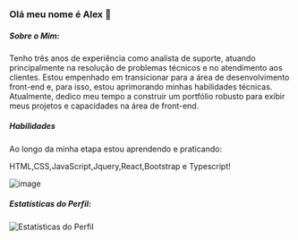 ### Olá meu nome é Alex  👋

##### Sobre o Mim:

Tenho três anos de experiência como analista de suporte, atuando principalmente na resolução de problemas técnicos e no atendimento aos clientes. Estou empenhado em transicionar para a área de desenvolvimento front-end e, para isso, estou aprimorando minhas habilidades técnicas. Atualmente, dedico meu tempo a construir um portfólio robusto para exibir meus projetos e capacidades na área de front-end.

##### Habilidades
Ao longo da minha etapa estou aprendendo e praticando:

HTML,CSS,JavaScript,Jquery,React,Bootstrap e Typescript!

![image](https://github.com/Lostleleco/Lostleleco/assets/158625504/aa29c0ae-32a3-41ea-9f44-b96562aa66fd)






##### Estatísticas do Perfil:

![Estatísticas do Perfil](https://github-readme-stats.vercel.app/api?username=lostleleco&show_icons=true&theme=default)









